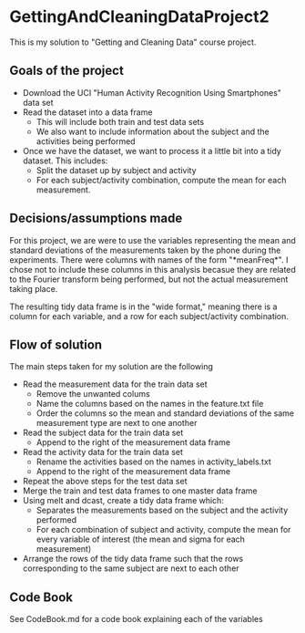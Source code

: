 # GettingAndCleaningDataProject2

This is my solution to "Getting and Cleaning Data" course project.

## Goals of the project
- Download the UCI "Human Activity Recognition Using Smartphones" data set
- Read the dataset into a data frame
  - This will include both train and test data sets
  - We also want to include information about the subject and the activities being performed
- Once we have the dataset, we want to process it a little bit into a tidy dataset. This includes:
  - Split the dataset up by subject and activity
  - For each subject/activity combination, compute the mean for each measurement.

## Decisions/assumptions made
For this project, we are were to use the variables representing the mean and standard deviations of the measurements taken by the phone during the experiments.
There were columns with names of the form "\*meanFreq\*".
I chose not to include these columns in this analysis becasue they are related to the Fourier transform being performed, but not the actual measurement taking place.

The resulting tidy data frame is in the "wide format," meaning there is a column for each variable, and a row for each subject/activity combination.

## Flow of solution
The main steps taken for my solution are the following
- Read the measurement data for the train data set
  - Remove the unwanted colums
  - Name the columns based on the names in the feature.txt file
  - Order the columns so the mean and standard deviations of the same measurement type are next to one another
- Read the subject data for the train data set
  - Append to the right of the measurement data frame
- Read the activity data for the train data set
  - Rename the activities based on the names in activity\_labels.txt
  - Append to the right of the measurement data frame
- Repeat the above steps for the test data set
- Merge the train and test data frames to one master data frame
- Using melt and dcast, create a tidy data frame which:
  - Separates the measurements based on the subject and the activity performed
  - For each combination of subject and activity, compute the mean for every variable of interest (the mean and sigma for each measurement)
- Arrange the rows of the tidy data frame such that the rows corresponding to the same subject are next to each other

## Code Book
See CodeBook.md for a code book explaining each of the variables
